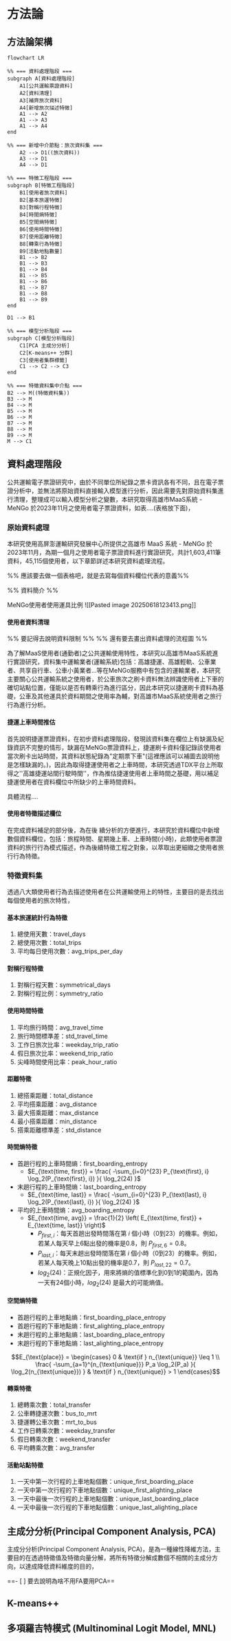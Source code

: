 # 方法論

## 方法論架構

```mermaid
flowchart LR

%% === 資料處理階段 ===
subgraph A[資料處理階段]
    A1[公共運輸票證資料]
    A2[資料清理]
    A3[補齊旅次資料]
    A4[新增旅次描述特徵]
    A1 --> A2
    A1 --> A3
    A1 --> A4
end

%% === 新增中介節點：旅次資料集 ===
    A2 --> D1((旅次資料))
    A3 --> D1
    A4 --> D1

%% === 特徵工程階段 ===
subgraph B[特徵工程階段]
    B1[使用者旅次資料]
    B2[基本旅運特徵]
    B3[對稱行程特徵]
    B4[時間熵特徵]
    B5[空間熵特徵]
    B6[使用時間特徵]
    B7[使用距離特徵]
    B8[轉乘行為特徵]
    B9[活動地點數量]
    B1 --> B2
    B1 --> B3
    B1 --> B4
    B1 --> B5
    B1 --> B6
    B1 --> B7
    B1 --> B8
    B1 --> B9
end

D1 --> B1

%% === 模型分析階段 ===
subgraph C[模型分析階段]
    C1[PCA 主成分分析]
    C2[K-means++ 分群]
    C3[使用者集群標籤]
    C1 --> C2 --> C3
end

%% === 特徵資料集中介點 ===
B2 --> M((特徵資料集))
B3 --> M
B4 --> M
B5 --> M
B6 --> M
B7 --> M
B8 --> M
B9 --> M
M --> C1
```


## 資料處理階段

公共運輸電子票證研究中，由於不同單位所紀錄之票卡資訊各有不同，且在電子票證分析中，並無法將原始資料直接輸入模型進行分析，因此需要先對原始資料集進行清理，整理成可以輸入模型分析之變數，本研究取得高雄市MaaS系統 - MeNGo 於2023年11月之使用者電子票證資料，如表....(表格放下面)，


### 原始資料處理

本研究使用高屏澎運輸研究發展中心所提供之高雄市 MaaS 系統 - MeNGo 於 2023年11月，為期一個月之使用者電子票證資料進行實證研究，共計1,603,411筆資料，45,115個使用者，以下章節詳述本研究資料處理流程。

%% 應該要去做一個表格吧，就是去寫每個資料欄位代表的意義%%

%% 資料簡介 %%

MeNGo使用者使用運具比例
![[Pasted image 20250618123413.png]]
#### 使用者資料清理

%% 要記得去說明資料限制 %%
%% 還有要去畫出資料處理的流程圖 %%

為了解MaaS使用者(通勤者)之公共運輸使用特性，本研究以高雄市MaaS系統進行實證研究，資料集中運輸業者(運輸系統)包括：高雄捷運、高雄輕軌、公車業者、共享自行車、公車小黃業者...等在MeNGo服務中有包含的運輸業者，本研究主要關心公共運輸系統之使用者，於公車旅次之刷卡資料無法辨識使用者上下車的確切站點位置，僅能以是否有轉乘行為進行區分，因此本研究以捷運刷卡資料為基礎，公車及其他運具於資料期間之使用率為輔，對高雄市MaaS系統使用者之旅行行為進行分析。


#### 捷運上車時間推估

首先說明捷運票證資料，在初步資料處理階段，發現該資料集在欄位上有缺漏及紀錄資訊不完整的情形，缺漏在MeNGo票證資料上，捷運刷卡資料僅記錄該使用者當次刷卡出站時間，其資料狀態紀錄為"定期票下車"(這裡應該可以補圖去說明他是怎樣缺漏的。)，因此為取得捷運使用者之上車時間，本研究透過TDX平台上所取得之''高雄捷運站間行駛時間''，作為推估捷運使用者上車時間之基礎，用以補足捷運使用者在資料欄位中所缺少的上車時間資料。

具體流程....

#### 使用者特徵描述欄位

在完成資料補足的部分後，為在後 續分析的方便進行，本研究於資料欄位中新增數個資料欄位，包括：旅程時間、星期幾上車、上車時間(小時)，此類使用者票證資料的旅行行為模式描述，作為後續特徵工程之對象，以萃取出更細緻之使用者旅行行為特徵。

### 特徵資料集

透過八大類使用者行為去描述使用者在公共運輸使用上的特性，主要目的是去找出每個使用者的旅次特性，
#### 基本旅運統計行為特徵
1. 總使用天數：travel_days
2. 總使用次數：total_trips
3. 平均每日使用次數：avg_trips_per_day

#### 對稱行程特徵
1. 對稱行程天數：symmetrical_days
2. 對稱行程比例：symmetry_ratio

#### 使用時間特徵
1. 平均旅行時間：avg_travel_time
2. 旅行時間標準差：std_travel_time
3. 工作日旅次比率：weekday_trip_ratio
4. 假日旅次比率：weekend_trip_ratio
5. 尖峰時間使用比率：peak_hour_ratio

#### 距離特徵
1. 總搭乘距離：total_distance
2. 平均搭乘距離：avg_distance
3. 最大搭乘距離：max_distance
4. 最小搭乘距離：min_distance
5. 搭乘距離標準差：std_distance

#### 時間熵特徵
- 首趟行程的上車時間熵：first_boarding_entropy
	- $E_{\text{time, first}} = \frac{ -\sum_{i=0}^{23} P_{\text{first}, i} \log_2(P_{\text{first}, i}) }{ \log_2(24) }$
- 末趟行程的上車時間熵：last_boarding_entropy
	- $E_{\text{time, last}} = \frac{ -\sum_{i=0}^{23} P_{\text{last}, i} \log_2(P_{\text{last}, i}) }{ \log_2(24) }$
- 平均的上車時間熵：avg_boarding_entropy
	- $E_{\text{time, avg}} = \frac{1}{2} \left( E_{\text{time, first}} + E_{\text{time, last}} \right)$
		- $P_{first,i​}$：每天首趟出發時間落在第 $i$ 個小時（0到23）的機率。例如，若某人每天早上6點出發的機率是0.8，則 $P_{first,6}=0.8$。
		- $P_{last,i​}$：每天末趟出發時間落在第 $i$ 個小時（0到23）的機率。例如，若某人每天晚上10點出發的機率是0.7，則 $P_{last,22}=0.7$。
		- $log_2​(24)$：正規化因子，用來將熵的值標準化到0到1的範圍內，因為一天有24個小時，$log_2​(24)$ 是最大的可能熵值。


#### 空間熵特徵
- 首趟行程的上車地點熵：first_boarding_place_entropy
- 首趟行程的下車地點熵：first_alighting_place_entropy
- 末趟行程的上車地點熵：last_boarding_place_entropy
- 末趟行程的下車地點熵：last_alighting_place_entropy


$$E_{\text{place}} = 
\begin{cases} 
0 & \text{if } n_{\text{unique}} \leq 1 \\ 
\frac{ -\sum_{a=1}^{n_{\text{unique}}} P_a \log_2(P_a) }{ \log_2(n_{\text{unique}}) } & \text{if } n_{\text{unique}} > 1 
\end{cases}$$


#### 轉乘特徵
1. 總轉乘次數：total_transfer
2. 公車轉捷運次數：bus_to_mrt
3. 捷運轉公車次數：mrt_to_bus
4. 工作日轉乘次數：weekday_transfer
5. 假日轉乘次數：weekend_transfer
6. 平均轉乘次數：avg_transfer

#### 活動站點特徵
1. 一天中第一次行程的上車地點個數：unique_first_boarding_place
2.  一天中第一次行程的下車地點個數：unique_first_alighting_place
3.  一天中最後一次行程的上車地點個數：unique_last_boarding_place
4. 一天中最後一次行程的下車地點個數：unique_last_alighting_place



## 主成分分析(Principal Component Analysis, PCA)

主成分分析(Principal Component Analysis, PCA)，是為一種線性降維方法，主要目的在透過特徵值及特徵向量分解，將所有特徵分解成數個不相關的主成分方向，以達成降低資料維度的目的，



==- [ ] 要去說明為啥不用FA要用PCA==
## K-means++



## 多項羅吉特模式 (Multinominal Logit Model, MNL)

